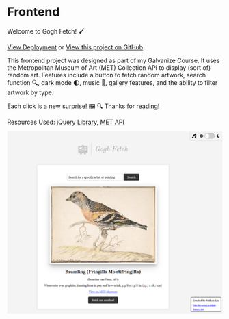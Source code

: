 # Frontend

Welcome to Gogh Fetch! :paintbrush:

[View Deployment](https://gogh-fetch.vercel.app/) or
[View this project on GitHub](https://github.com/nateykliu/Gogh-Fetch) 


This frontend project was designed as part of my Galvanize Course. It uses the Metropolitan Museum of Art (MET) Collection API to display (sort of) random art. Features include a button to fetch random artwork, search function :mag:, dark mode :first_quarter_moon:, music :musical_keyboard:, gallery features, and the ability to filter artwork by type. 


Each click is a new surprise! :framed_picture: :mag: Thanks for reading!


Resources Used:
[jQuery Library](https://jquery.com/), [MET API](https://metmuseum.github.io/)

![ScreenShot](/images/preview.PNG)
